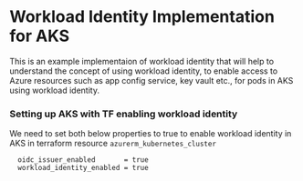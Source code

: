 # Workload Identity Implementation for AKS
This is an example implementaion of workload identity that will help to understand the concept of using workload identity, to enable access to Azure resources such as app config service, key vault etc., for pods in AKS using workload identity.

### Setting up AKS with TF enabling workload identity
We need to set both below properties to true to enable workload identity in AKS in terraform resource `azurerm_kubernetes_cluster`
```
  oidc_issuer_enabled       = true
  workload_identity_enabled = true
```